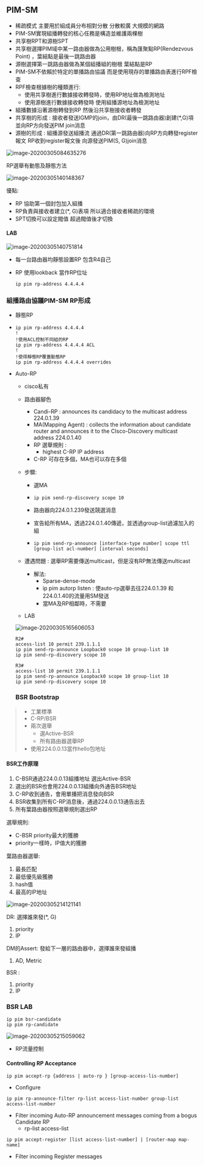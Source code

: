 ## PIM-SM

* 稀疏模式 主要用於組成員分布相對分散 分散較廣 大規模的網路
* PIM-SM實現組播轉發的核心任務是構造並維護兩棵樹
* 共享樹RPT和源樹SPT
* 共享樹選擇PIM域中某一路由器做為公用樹根，稱為匯聚點RP(Rendezvous Point) ，葉結點是最後一跳路由器
* 源樹選擇第一跳路由器做為某個組播組的樹根 葉結點是RP
* PIM-SM不依賴於特定的單播路由協議 而是使用現存的單播路由表進行RPF檢查
* RPF檢查根據樹的種類進行:
  * 使用共享樹進行數據接收轉發時，使用RP地址做為檢測地址
  * 使用源樹進行數據接收轉發時 使用組播源地址為檢測地址
* 組播數據沿著源樹轉發到RP 然後沿共享樹接收者轉發
* 共享樹的形成 : 接收者發送IGMP的join，由DR(最後一跳路由器)創建(*,G)項並向RP方向發送PIM join消息
* 源樹的形成 : 組播源發送組播流 通過DR(第一跳路由器)向RP方向轉發register報文 RP收到register報文後 向源發送PIM(S, G)join消息

![image-20200305084635276](C:\Users\bited\AppData\Roaming\Typora\typora-user-images\image-20200305084635276.png)

RP選舉有動態及靜態方法

![image-20200305140148367](C:\Users\bited\AppData\Roaming\Typora\typora-user-images\image-20200305140148367.png)

優點:

* RP 協助第一個封包加入組播
* RP負責與接收者建立(*, G)表項 所以適合接收者稀疏的環境
* SPT切換可以設定閥值 超過閥值後才切換

#### LAB

![image-20200305140751814](C:\Users\bited\AppData\Roaming\Typora\typora-user-images\image-20200305140751814.png)

* 每一台路由器均靜態設置RP 包含R4自己

* RP 使用lookback 當作RP位址

  ```
  ip pim rp-address 4.4.4.4
  ```



### 組播路由協議PIM-SM RP形成

* 靜態RP

* ```
  ip pim rp-address 4.4.4.4 
  !
  !使用ACL控制不同組的RP
  ip pim rp-address 4.4.4.4 ACL
  !
  !使得靜態RP覆蓋動態RP
  ip pim rp-address 4.4.4.4 overrides
  ```

* Auto-RP

  * cisco私有

  * 路由器腳色

    * Candi-RP : announces its candidacy to the multicast address 224.0.1.39
    * MA(Mapping Agent) : collects the information about candidate router and announces it to the CIsco-Discovery multicast address 224.0.1.40
    * RP 選舉規則 : 
      * highest C-RP IP address
    * C-RP 可存在多個，MA也可以存在多個

  * 步驟:

    * 選MA

    * ```
      ip pim send-rp-discovery scope 10
      ```

    * 路由器向224.0.1.239發送競選消息

    * 宣告給所有MA，透過224.0.1.40傳遞，並透過group-list過濾加入的組

    * ```
      ip pim send-rp-announce [interface-type number] scope ttl [group-list acl-number] [interval seconds]
      ```

  * 遭遇問題 : 選舉RP需要傳送multicast，但是沒有RP無法傳送multicast

    * 解法: 
      * Sparse-dense-mode
      * ip pim autorp listen : 使auto-rp選舉去往224.0.1.39 和224.0.1.40的流量用SM發送 
      * 當MA及RP相鄰時，不需要

  * LAB

  ![image-20200305165606053](C:\Users\bited\AppData\Roaming\Typora\typora-user-images\image-20200305165606053.png)

  ```
  R2#
  access-list 10 permit 239.1.1.1
  ip pim send-rp-announce Loopback0 scope 10 group-list 10
  ip pim send-rp-discovery scope 10
  
  R3#
  access-list 10 permit 239.1.1.1
  ip pim send-rp-announce Loopback0 scope 10 group-list 10
  ip pim send-rp-discovery scope 10
  ```

  

  ### BSR Bootstrap

> * 工業標準
> * C-RP/BSR
> * 兩次選舉
>   * 選Active-BSR
>   * 所有路由器選舉RP
> * 使用224.0.0.13當作hello包地址

#### BSR工作原理

1. C-BSR通過224.0.0.13組播地址 選出Active-BSR
2. 選出的BSR也會用224.0.0.13組播向外通告BSR地址
3. C-RP收到通告，會用單播把消息發向BSR
4. BSR收集到所有C-RP消息後，通過224.0.0.13通告出去
5. 所有葉路由器按照選舉規則選出RP

選舉規則:

* C-BSR priority最大的獲勝
* priority一樣時，IP值大的獲勝

葉路由器選舉:

1. 最長匹配
2. 最低優先級獲勝
3. hash值
4. 最高的IP地址



![image-20200305214121141](C:\Users\bited\AppData\Roaming\Typora\typora-user-images\image-20200305214121141.png)

DR: 選擇誰來發(*, G)

1. priority
2. IP

DM的Assert: 發給下一層的路由器中，選擇誰來發組播

1. AD, Metric

BSR : 

1. priority
2. IP



### BSR LAB

```
ip pim bsr-candidate
ip pim rp-candidate
```

![image-20200305215059062](C:\Users\bited\AppData\Roaming\Typora\typora-user-images\image-20200305215059062.png)

* RP流量控制

#### Controlling RP Acceptance

```
ip pim accept-rp {address | auto-rp } [group-access-lis-number]
```

* Configure

```
ip pim rp-announce-filter rp-list access-list-number group-list access-list-number
```

* Filter incoming Auto-RP announcement messages coming from a bogus Candidate RP
  * rp-list access-list

```
ip pim accept-register [list access-list-number] | [router-map map-name]
```

* Filter incoming Register messages

